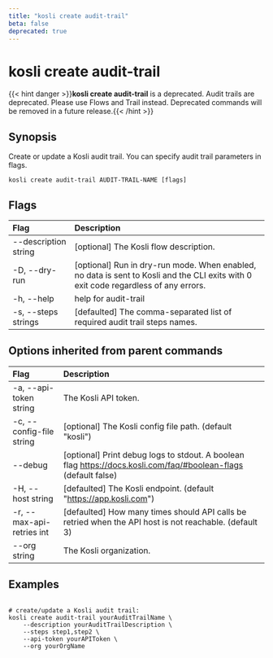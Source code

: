 ```yaml
---
title: "kosli create audit-trail"
beta: false
deprecated: true
---
```


# kosli create audit-trail

{{< hint danger >}}**kosli create audit-trail** is a deprecated. Audit trails are deprecated. Please use Flows and Trail instead.  Deprecated commands will be removed in a future release.{{< /hint >}}
## Synopsis

Create or update a Kosli audit trail.
You can specify audit trail parameters in flags.

```shell
kosli create audit-trail AUDIT-TRAIL-NAME [flags]
```

## Flags
| Flag | Description |
| :--- | :--- |
|        --description string  |  [optional] The Kosli flow description.  |
|    -D, --dry-run  |  [optional] Run in dry-run mode. When enabled, no data is sent to Kosli and the CLI exits with 0 exit code regardless of any errors.  |
|    -h, --help  |  help for audit-trail  |
|    -s, --steps strings  |  [defaulted] The comma-separated list of required audit trail steps names.  |


## Options inherited from parent commands
| Flag | Description |
| :--- | :--- |
|    -a, --api-token string  |  The Kosli API token.  |
|    -c, --config-file string  |  [optional] The Kosli config file path. (default "kosli")  |
|        --debug  |  [optional] Print debug logs to stdout. A boolean flag https://docs.kosli.com/faq/#boolean-flags (default false)  |
|    -H, --host string  |  [defaulted] The Kosli endpoint. (default "https://app.kosli.com")  |
|    -r, --max-api-retries int  |  [defaulted] How many times should API calls be retried when the API host is not reachable. (default 3)  |
|        --org string  |  The Kosli organization.  |


## Examples

```shell

# create/update a Kosli audit trail:
kosli create audit-trail yourAuditTrailName \
	--description yourAuditTrailDescription \
	--steps step1,step2 \
	--api-token yourAPIToken \
	--org yourOrgName

```

